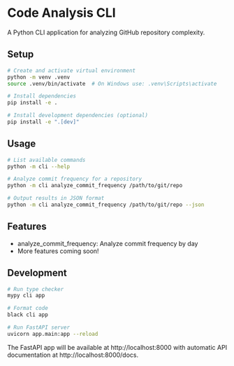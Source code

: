 # Code Analysis CLI

A Python CLI application for analyzing GitHub repository complexity.

## Setup

```bash
# Create and activate virtual environment
python -m venv .venv
source .venv/bin/activate  # On Windows use: .venv\Scripts\activate

# Install dependencies
pip install -e .

# Install development dependencies (optional)
pip install -e ".[dev]"
```

## Usage

```bash
# List available commands
python -m cli --help

# Analyze commit frequency for a repository
python -m cli analyze_commit_frequency /path/to/git/repo

# Output results in JSON format
python -m cli analyze_commit_frequency /path/to/git/repo --json
```

## Features

- analyze_commit_frequency: Analyze commit frequency by day
- More features coming soon!

## Development

```bash
# Run type checker
mypy cli app

# Format code
black cli app

# Run FastAPI server
uvicorn app.main:app --reload
```

The FastAPI app will be available at http://localhost:8000 with automatic API documentation at http://localhost:8000/docs.
